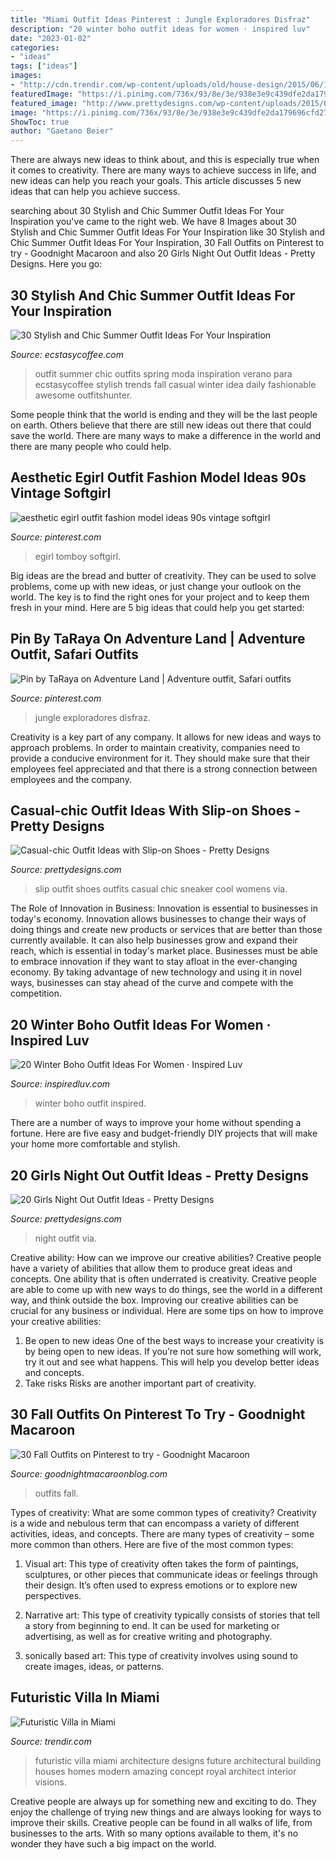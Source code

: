```yaml
---
title: "Miami Outfit Ideas Pinterest : Jungle Exploradores Disfraz"
description: "20 winter boho outfit ideas for women · inspired luv"
date: "2023-01-02"
categories:
- "ideas"
tags: ["ideas"]
images:
- "http://cdn.trendir.com/wp-content/uploads/old/house-design/2015/06/19/futuristic-villa-in-miami-1.jpg"
featuredImage: "https://i.pinimg.com/736x/93/8e/3e/938e3e9c439dfe2da179696cfd271a49.jpg"
featured_image: "http://www.prettydesigns.com/wp-content/uploads/2015/09/20-girls-night-out-outfit-ideas13.jpg"
image: "https://i.pinimg.com/736x/93/8e/3e/938e3e9c439dfe2da179696cfd271a49.jpg"
ShowToc: true
author: "Gaetano Beier"
---
```



There are always new ideas to think about, and this is especially true when it comes to creativity. There are many ways to achieve success in life, and new ideas can help you reach your goals. This article discusses 5 new ideas that can help you achieve success.

	

		
searching about 30 Stylish and Chic Summer Outfit Ideas For Your Inspiration you've came to the right web. We have 8 Images about 30 Stylish and Chic Summer Outfit Ideas For Your Inspiration like 30 Stylish and Chic Summer Outfit Ideas For Your Inspiration, 30 Fall Outfits on Pinterest to try - Goodnight Macaroon and also 20 Girls Night Out Outfit Ideas - Pretty Designs. Here you go:
		
    
## 30 Stylish And Chic Summer Outfit Ideas For Your Inspiration

<img loading=lazy src="https://i2.wp.com/www.ecstasycoffee.com/wp-content/uploads/2016/09/Fashionable-Summer-Outfit-@EcstasyCoffee-30.jpg?resize=599%2C1651" onerror="this.onerror=null;this.src='https://tse3.mm.bing.net/th?id=OIP.LzosUn0VEeGYZ-c715MCCAHaUa&amp;pid=15.1';" alt="30 Stylish and Chic Summer Outfit Ideas For Your Inspiration">

_Source: ecstasycoffee.com_

>outfit summer chic outfits spring moda inspiration verano para ecstasycoffee stylish trends fall casual winter idea daily fashionable awesome outfitshunter. 

	

Some people think that the world is ending and they will be the last people on earth. Others believe that there are still new ideas out there that could save the world. There are many ways to make a difference in the world and there are many people who could help.

    
## Aesthetic Egirl Outfit Fashion Model Ideas 90s Vintage Softgirl

<img loading=lazy src="https://i.pinimg.com/736x/93/8e/3e/938e3e9c439dfe2da179696cfd271a49.jpg" onerror="this.onerror=null;this.src='https://tse2.mm.bing.net/th?id=OIP.81F72F1tjtg2sP-8kRMGAwHaNK&amp;pid=15.1';" alt="aesthetic egirl outfit fashion model ideas 90s vintage softgirl">

_Source: pinterest.com_

>egirl tomboy softgirl. 

	

Big ideas are the bread and butter of creativity. They can be used to solve problems, come up with new ideas, or just change your outlook on the world. The key is to find the right ones for your project and to keep them fresh in your mind. Here are 5 big ideas that could help you get started: 

    
## Pin By TaRaya On Adventure Land | Adventure Outfit, Safari Outfits

<img loading=lazy src="https://i.pinimg.com/736x/ed/fc/73/edfc733aaa81dbb15bb1bd3000dd06b4.jpg" onerror="this.onerror=null;this.src='https://tse3.mm.bing.net/th?id=OIP.ik2-oPfF2nUeUNjzW0YhhgHaK2&amp;pid=15.1';" alt="Pin by TaRaya on Adventure Land | Adventure outfit, Safari outfits">

_Source: pinterest.com_

>jungle exploradores disfraz. 

	

Creativity is a key part of any company. It allows for new ideas and ways to approach problems. In order to maintain creativity, companies need to provide a conducive environment for it. They should make sure that their employees feel appreciated and that there is a strong connection between employees and the company.

    
## Casual-chic Outfit Ideas With Slip-on Shoes - Pretty Designs

<img loading=lazy src="http://www.prettydesigns.com/wp-content/uploads/2014/05/Cool-Black-Outfit-with-Slip-on-Shoes.jpg" onerror="this.onerror=null;this.src='https://tse1.mm.bing.net/th?id=OIP.E6Ktn8S4Ut38oJkoD3VzpAHaK-&amp;pid=15.1';" alt="Casual-chic Outfit Ideas with Slip-on Shoes - Pretty Designs">

_Source: prettydesigns.com_

>slip outfit shoes outfits casual chic sneaker cool womens via. 

	

The Role of Innovation in Business:
Innovation is essential to businesses in today's economy. Innovation allows businesses to change their ways of doing things and create new products or services that are better than those currently available. It can also help businesses grow and expand their reach, which is essential in today's market place.
Businesses must be able to embrace innovation if they want to stay afloat in the ever-changing economy. By taking advantage of new technology and using it in novel ways, businesses can stay ahead of the curve and compete with the competition.

    
## 20 Winter Boho Outfit Ideas For Women · Inspired Luv

<img loading=lazy src="http://www.inspiredluv.com/wp-content/uploads/2016/12/winter-boho-outfit-women-ideas.jpg" onerror="this.onerror=null;this.src='https://tse1.mm.bing.net/th?id=OIP.1xIW-AWt_JODOPyb7ed94gHaLD&amp;pid=15.1';" alt="20 Winter Boho Outfit Ideas For Women · Inspired Luv">

_Source: inspiredluv.com_

>winter boho outfit inspired. 

	

There are a number of ways to improve your home without spending a fortune. Here are five easy and budget-friendly DIY projects that will make your home more comfortable and stylish.

    
## 20 Girls Night Out Outfit Ideas - Pretty Designs

<img loading=lazy src="http://www.prettydesigns.com/wp-content/uploads/2015/09/20-girls-night-out-outfit-ideas13.jpg" onerror="this.onerror=null;this.src='https://tse3.mm.bing.net/th?id=OIP.rC3VmS2Bjcmu6NIu55275QHaLH&amp;pid=15.1';" alt="20 Girls Night Out Outfit Ideas - Pretty Designs">

_Source: prettydesigns.com_

>night outfit via. 

	

Creative ability: How can we improve our creative abilities?
Creative people have a variety of abilities that allow them to produce great ideas and concepts. One ability that is often underrated is creativity. Creative people are able to come up with new ways to do things, see the world in a different way, and think outside the box. Improving our creative abilities can be crucial for any business or individual. Here are some tips on how to improve your creative abilities: 
1. Be open to new ideas
One of the best ways to increase your creativity is by being open to new ideas. If you’re not sure how something will work, try it out and see what happens. This will help you develop better ideas and concepts. 
2. Take risks
Risks are another important part of creativity.

    
## 30 Fall Outfits On Pinterest To Try - Goodnight Macaroon

<img loading=lazy src="http://www.goodnightmacaroonblog.com/wp-content/uploads/2017/08/7cf8f5a661210853a328ffbd8ed31af2.jpg" onerror="this.onerror=null;this.src='https://tse2.mm.bing.net/th?id=OIP.FCjp_J5v46-0fQtQj5mjsQHaQK&amp;pid=15.1';" alt="30 Fall Outfits on Pinterest to try - Goodnight Macaroon">

_Source: goodnightmacaroonblog.com_

>outfits fall. 

	

Types of creativity: What are some common types of creativity?
Creativity is a wide and nebulous term that can encompass a variety of different activities, ideas, and concepts. There are many types of creativity – some more common than others. Here are five of the most common types:
1. Visual art: This type of creativity often takes the form of paintings, sculptures, or other pieces that communicate ideas or feelings through their design. It’s often used to express emotions or to explore new perspectives.

2. Narrative art: This type of creativity typically consists of stories that tell a story from beginning to end. It can be used for marketing or advertising, as well as for creative writing and photography.

3. sonically based art: This type of creativity involves using sound to create images, ideas, or patterns.

    
## Futuristic Villa In Miami

<img loading=lazy src="http://cdn.trendir.com/wp-content/uploads/old/house-design/2015/06/19/futuristic-villa-in-miami-1.jpg" onerror="this.onerror=null;this.src='https://tse1.mm.bing.net/th?id=OIP.ziULgRVc3LtDw8BFCdoItgHaL2&amp;pid=15.1';" alt="Futuristic Villa in Miami">

_Source: trendir.com_

>futuristic villa miami architecture designs future architectural building houses homes modern amazing concept royal architect interior visions. 

	

Creative people are always up for something new and exciting to do. They enjoy the challenge of trying new things and are always looking for ways to improve their skills. Creative people can be found in all walks of life, from businesses to the arts. With so many options available to them, it's no wonder they have such a big impact on the world.

